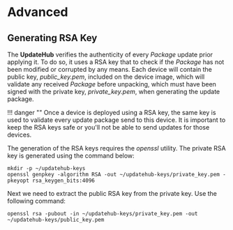 # Advanced

## Generating RSA Key

The **UpdateHub** verifies the authenticity of every *Package* update prior applying it. To do so, it uses a RSA key that to check if the *Package* has not been modified or corrupted by any means. Each device will contain the public key, *public_key.pem*, included on the device image, which will validate any received *Package* before unpacking, which must have been signed with the private key, *private_key.pem*, when generating the update package.

!!! danger ""
	Once a device is deployed using a RSA key, the same key is used to validate every update package send to this device. It is important to keep the RSA keys safe or you'll not be able to send updates for those devices.

The generation of the RSA keys requires the *openssl* utility. The private RSA key is generated using the command below:

```
mkdir -p ~/updatehub-keys
openssl genpkey -algorithm RSA -out ~/updatehub-keys/private_key.pem -pkeyopt rsa_keygen_bits:4096
```
Next we need to extract the public RSA key from the private key. Use the following command:

```
openssl rsa -pubout -in ~/updatehub-keys/private_key.pem -out ~/updatehub-keys/public_key.pem
```